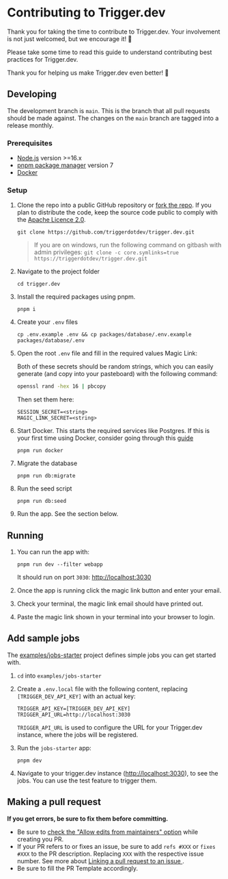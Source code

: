# Contributing to Trigger.dev

Thank you for taking the time to contribute to Trigger.dev. Your involvement is not just welcomed, but we encourage it! 🚀

Please take some time to read this guide to understand contributing best practices for Trigger.dev.

Thank you for helping us make Trigger.dev even better! 🤩

## Developing

The development branch is `main`. This is the branch that all pull
requests should be made against. The changes on the `main`
branch are tagged into a release monthly.

### Prerequisites

- [Node.js](https://nodejs.org/en) version >=16.x
- [pnpm package manager](https://pnpm.io/installation) version 7
- [Docker](https://www.docker.com/get-started/)

### Setup

1. Clone the repo into a public GitHub repository or [fork the repo](https://github.com/triggerdotdev/trigger.dev/fork). If you plan to distribute the code, keep the source code public to comply with the [Apache Licence 2.0](https://github.com/triggerdotdev/trigger.dev/blob/main/LICENSE).

   ```
   git clone https://github.com/triggerdotdev/trigger.dev.git
   ```

   > If you are on windows, run the following command on gitbash with admin privileges:
   > `git clone -c core.symlinks=true https://triggerdotdev/trigger.dev.git`

2. Navigate to the project folder
   ```
   cd trigger.dev
   ```
3. Install the required packages using pnpm.
   ```
   pnpm i
   ```
4. Create your `.env` files
   ```
   cp .env.example .env && cp packages/database/.env.example packages/database/.env
   ```
5. Open the root `.env` file and fill in the required values Magic Link:

   Both of these secrets should be random strings, which you can easily generate (and copy into your pasteboard) with the following command:

   ```sh
   openssl rand -hex 16 | pbcopy
   ```

     <p>Then set them here:</p>

   ```
   SESSION_SECRET=<string>
   MAGIC_LINK_SECRET=<string>
   ```

6. Start Docker. This starts the required services like Postgres. If this is your first time using Docker, consider going through this [guide](DOCKER_INSTALLATION.md)
   ```
   pnpm run docker
   ```
7. Migrate the database
   ```
   pnpm run db:migrate
   ```
8. Run the seed script
   ```
   pnpm run db:seed
   ```
9. Run the app. See the section below.

## Running

1. You can run the app with:

   ```
   pnpm run dev --filter webapp
   ```

   It should run on port `3030`: [http://localhost:3030](http://localhost:3030/)

2. Once the app is running click the magic link button and enter your email.
3. Check your terminal, the magic link email should have printed out.
4. Paste the magic link shown in your terminal into your browser to login.

## Add sample jobs

The [examples/jobs-starter](./examples/jobs-starter/) project defines simple jobs you can get started with.

1. `cd` into `examples/jobs-starter`
2. Create a `.env.local` file with the following content, 
   replacing `[TRIGGER_DEV_API_KEY]` with an actual key:

   ```
   TRIGGER_API_KEY=[TRIGGER_DEV_API_KEY]
   TRIGGER_API_URL=http://localhost:3030
   ```

   `TRIGGER_API_URL` is used to configure the URL for your Trigger.dev instance,
   where the jobs will be registered.

3. Run the `jobs-starter` app:

   ```
   pnpm dev
   ```

4. Navigate to your trigger.dev instance ([http://localhost:3030](http://localhost:3030/)), to see the jobs.
   You can use the test feature to trigger them.

## Making a pull request

**If you get errors, be sure to fix them before committing.**

- Be sure to [check the "Allow edits from maintainers" option](https://docs.github.com/en/pull-requests/collaborating-with-pull-requests/working-with-forks/allowing-changes-to-a-pull-request-branch-created-from-a-fork) while creating you PR.
- If your PR refers to or fixes an issue, be sure to add `refs #XXX` or `fixes #XXX` to the PR description. Replacing `XXX` with the respective issue number. See more about [Linking a pull request to an issue
  ](https://docs.github.com/en/issues/tracking-your-work-with-issues/linking-a-pull-request-to-an-issue).
- Be sure to fill the PR Template accordingly.

